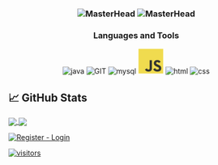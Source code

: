 
<h3 align="center">
    <img src="https://github.com/Mariajuliasants/Mariajuliasants/assets/141661649/400fbbad-c0e0-4f9d-a91b-ae3716cb4b78 " alt="MasterHead" width= "350px>
  </a>
</h3>



###

<div align="center">
<img src= "https://github.com/Mariajuliasants/controle-fluxo/assets/141661649/78ecbf46-8dc4-4a5a-b2a3-12dafa7866c8" alt="MasterHead" width= "1000px" />
</div>



###

<h3 align="center">Languages and Tools</h3>

<p align="center">
 <img src="https://www.vectorlogo.zone/logos/java/java-icon.svg" alt="java" width="65" height="65"/> 
 <img src="https://www.vectorlogo.zone/logos/git-scm/git-scm-icon.svg" alt="GIT" width="55" height="55"/> 
 <img src="https://www.vectorlogo.zone/logos/mysql/mysql-icon.svg" alt="mysql" width="45" height="55" alt="My Sql" />
 <img src="https://raw.githubusercontent.com/devicons/devicon/master/icons/javascript/javascript-original.svg" alt="javascript" width="50" height="50"/> 
 <img src="https://github.com/Mariajuliasants/Mariajuliasants/assets/141661649/ae8673ee-e8d9-443f-9d11-62b0baf84510 " alt="html" width="60" height="60"/>
 <img src="https://github.com/Mariajuliasants/Mariajuliasants/assets/141661649/3049c35e-2eca-4e10-9898-5d39cb5db847 " alt="css" width="60" height="60"/>


</p>





</div> 


## &#x1f4c8; GitHub Stats
<a href="https://github.com/Mariajuliasants/Mariajuliasants">
<img align="center" src= "https://github-readme-stats.vercel.app/api?username=Mariajuliasants&show_icons=true&theme=rose">
</a>


<a href="https://github.com/Mariajuliasants/Mariajuliasants">
<img align="center" src= "https://github-readme-stats.vercel.app/api/top-langs/?username=Mariajuliasants&layout=compact&icons=true&theme=rose"] 
src= "https://github.com/Mariajuliasants/github-readme-stats" 
</a>

![Register - Login](https://github.com/Mariajuliasants/controle-fluxo/assets/141661649/f56e6043-b593-49b2-a287-caca1631674b)

![visitors](https://vbr.nathanchung.dev/badge?page_id=Mariajuliasants.Mariajuliasants&color=ffadbb)
